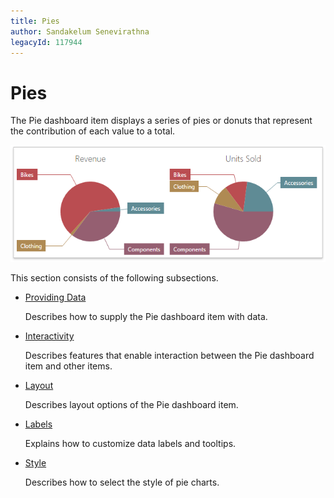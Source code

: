 ```yaml
---
title: Pies
author: Sandakelum Senevirathna
legacyId: 117944
---
```

# Pies
The Pie dashboard item displays a series of pies or donuts that represent the contribution of each value to a total.

![wdd-dashboard-items-pies](../../../images/img125125.png)

This section consists of the following subsections.
* [Providing Data](pies/providing-data.md)
	
	Describes how to supply the Pie dashboard item with data.
* [Interactivity](pies/interactivity.md)
	
	Describes features that enable interaction between the Pie dashboard item and other items.
* [Layout](pies/layout.md)
	
	Describes layout options of the Pie dashboard item.
* [Labels](pies/labels.md)
	
	Explains how to customize data labels and tooltips.
* [Style](pies/style.md)
	
	Describes how to select the style of pie charts.